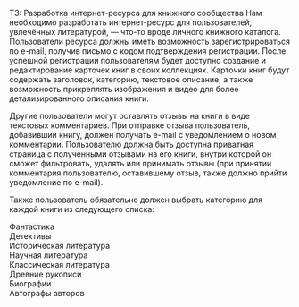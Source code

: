 ТЗ: Разработка интернет-ресурса для книжного сообщества
Нам необходимо разработать интернет-ресурс для пользователей, увлечённых литературой, — что-то вроде личного книжного каталога. Пользователи ресурса должны иметь возможность зарегистрироваться по e-mail, получив письмо с кодом подтверждения регистрации. После успешной регистрации пользователям будет доступно создание и редактирование карточек книг в своих коллекциях. Карточки книг будут содержать заголовок, категорию, текстовое описание, а также возможность прикреплять изображения и видео для более детализированного описания книги.

Другие пользователи могут оставлять отзывы на книги в виде текстовых комментариев. При отправке отзыва пользователь, добавивший книгу, должен получать e-mail с уведомлением о новом комментарии. Пользователю должна быть доступна приватная страница с полученными отзывами на его книги, внутри которой он сможет фильтровать, удалять или принимать отзывы (при принятии комментария пользователю, оставившему отзыв, также должно прийти уведомление по e-mail).

Также пользователь обязательно должен выбрать категорию для каждой книги из следующего списка:

Фантастика  
Детективы  
Историческая литература  
Научная литература  
Классическая литература  
Древние рукописи  
Биографии  
Автографы авторов  
